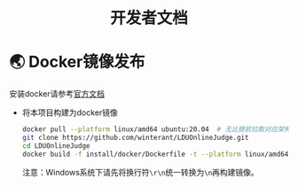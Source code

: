 <h1 align="center">开发者文档</h1>

# 🌏 Docker镜像发布

安装docker请参考[官方文档](https://yeasy.gitbook.io/docker_practice/install/ubuntu#shi-yong-jiao-ben-zi-dong-an-zhuang)

+ 将本项目构建为docker镜像

  ```bash
  docker pull --platform linux/amd64 ubuntu:20.04  # 无比提前拉取对应架构的ubuntu:20.04
  git clone https://github.com/winterant/LDUOnlineJudge.git
  cd LDUOnlineJudge
  docker build -f install/docker/Dockerfile -t --platform linux/amd64 lduoj:latest .
  ```
  注意：Windows系统下请先将换行符`\r\n`统一转换为`\n`再构建镜像。
